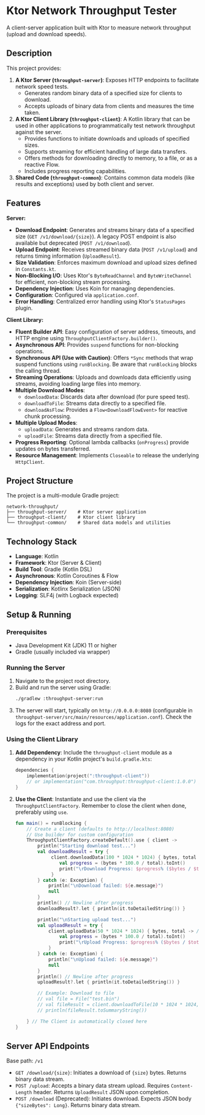 # Ktor Network Throughput Tester

A client-server application built with Ktor to measure network throughput (upload and download speeds).

## Description

This project provides:

1.  **A Ktor Server (`throughput-server`)**: Exposes HTTP endpoints to facilitate network speed tests.
    * Generates random binary data of a specified size for clients to download.
    * Accepts uploads of binary data from clients and measures the time taken.
2.  **A Ktor Client Library (`throughput-client`)**: A Kotlin library that can be used in other applications to programmatically test network throughput against the server.
    * Provides functions to initiate downloads and uploads of specified sizes.
    * Supports streaming for efficient handling of large data transfers.
    * Offers methods for downloading directly to memory, to a file, or as a reactive Flow.
    * Includes progress reporting capabilities.
3.  **Shared Code (`throughput-common`)**: Contains common data models (like results and exceptions) used by both client and server.

## Features

**Server:**

* **Download Endpoint**: Generates and streams binary data of a specified size (`GET /v1/download/{size}`). A legacy POST endpoint is also available but deprecated (`POST /v1/download`).
* **Upload Endpoint**: Receives streamed binary data (`POST /v1/upload`) and returns timing information (`UploadResult`).
* **Size Validation**: Enforces maximum download and upload sizes defined in `Constants.kt`.
* **Non-Blocking I/O**: Uses Ktor's `ByteReadChannel` and `ByteWriteChannel` for efficient, non-blocking stream processing.
* **Dependency Injection**: Uses Koin for managing dependencies.
* **Configuration**: Configured via `application.conf`.
* **Error Handling**: Centralized error handling using Ktor's `StatusPages` plugin.

**Client Library:**

* **Fluent Builder API**: Easy configuration of server address, timeouts, and HTTP engine using `ThroughputClientFactory.builder()`.
* **Asynchronous API**: Provides `suspend` functions for non-blocking operations.
* **Synchronous API (Use with Caution)**: Offers `*Sync` methods that wrap suspend functions using `runBlocking`. Be aware that `runBlocking` blocks the calling thread.
* **Streaming Operations**: Uploads and downloads data efficiently using streams, avoiding loading large files into memory.
* **Multiple Download Modes**:
    * `downloadData`: Discards data after download (for pure speed test).
    * `downloadToFile`: Streams data directly to a specified file.
    * `downloadAsFlow`: Provides a `Flow<DownloadFlowEvent>` for reactive chunk processing.
* **Multiple Upload Modes**:
    * `uploadData`: Generates and streams random data.
    * `uploadFile`: Streams data directly from a specified file.
* **Progress Reporting**: Optional lambda callbacks (`onProgress`) provide updates on bytes transferred.
* **Resource Management**: Implements `Closeable` to release the underlying `HttpClient`.

## Project Structure

The project is a multi-module Gradle project:

```
network-throughput/
├── throughput-server/    # Ktor server application
├── throughput-client/    # Ktor client library
└── throughput-common/    # Shared data models and utilities
```

## Technology Stack

* **Language**: Kotlin
* **Framework**: Ktor (Server & Client)
* **Build Tool**: Gradle (Kotlin DSL)
* **Asynchronous**: Kotlin Coroutines & Flow
* **Dependency Injection**: Koin (Server-side)
* **Serialization**: Kotlinx Serialization (JSON)
* **Logging**: SLF4j (with Logback expected)

## Setup & Running

### Prerequisites

* Java Development Kit (JDK) 11 or higher
* Gradle (usually included via wrapper)

### Running the Server

1.  Navigate to the project root directory.
2.  Build and run the server using Gradle:
    ```bash
    ./gradlew :throughput-server:run
    ```
3.  The server will start, typically on `http://0.0.0.0:8080` (configurable in `throughput-server/src/main/resources/application.conf`). Check the logs for the exact address and port.

### Using the Client Library

1.  **Add Dependency**: Include the `throughput-client` module as a dependency in your Kotlin project's `build.gradle.kts`:
    ```kotlin
    dependencies {
        implementation(project(":throughput-client"))
        // or implementation("com.throughput:throughput-client:1.0.0") // If published
    }
    ```
2.  **Use the Client**: Instantiate and use the client via the `ThroughputClientFactory`. Remember to close the client when done, preferably using `use`.

    ```kotlin
    fun main() = runBlocking {
        // Create a client (defaults to http://localhost:8080)
        // Use builder for custom configuration
        ThroughputClientFactory.createDefault().use { client ->
            println("Starting download test...")
            val downloadResult = try {
                 client.downloadData(100 * 1024 * 1024) { bytes, total -> // 100 MB
                    val progress = (bytes * 100.0 / total).toInt()
                    print("\rDownload Progress: $progress% ($bytes / $total)")
                 }
            } catch (e: Exception) {
                println("\nDownload failed: ${e.message}")
                null
            }
            println() // Newline after progress
            downloadResult?.let { println(it.toDetailedString()) }

            println("\nStarting upload test...")
            val uploadResult = try {
                client.uploadData(50 * 1024 * 1024) { bytes, total -> // 50 MB
                    val progress = (bytes * 100.0 / total).toInt()
                    print("\rUpload Progress: $progress% ($bytes / $total)")
                }
            } catch (e: Exception) {
                println("\nUpload failed: ${e.message}")
                null
            }
            println() // Newline after progress
            uploadResult?.let { println(it.toDetailedString()) }

            // Example: Download to file
            // val file = File("test.bin")
            // val fileResult = client.downloadToFile(10 * 1024 * 1024, file) { ... }
            // println(fileResult.toSummaryString())

        } // The Client is automatically closed here
    }
    ```

## Server API Endpoints

Base path: `/v1`

* `GET /download/{size}`: Initiates a download of `{size}` bytes. Returns binary data stream.
* `POST /upload`: Accepts a binary data stream upload. Requires `Content-Length` header. Returns `UploadResult` JSON upon completion.
* `POST /download` (Deprecated): Initiates download. Expects JSON body `{"sizeBytes": Long}`. Returns binary data stream.

